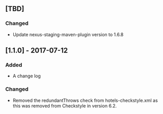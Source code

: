## [TBD]
### Changed
* Update nexus-staging-maven-plugin version to 1.6.8

## [1.1.0] - 2017-07-12
### Added
* A change log

### Changed
* Removed the redundantThrows check from hotels-checkstyle.xml as this was removed from Checkstyle in version 6.2. 